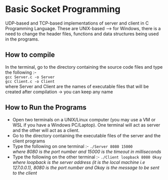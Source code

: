 # Basic Socket Programming #
UDP-based and TCP-based implementations of server and client in C Programming Language. These are UNIX-based --> for Windows, there is a need to change the header files, functions and data structures being used in the programs.
## How to compile ##
In the terminal, go to the directory containing the source code files and type the following :-   
``` gcc Server.c -o Server ```   
``` gcc Client.c -o Client ```   
where Server and Client are the names of executable files that will be created after compilation -> you can keep any name
## How to Run the Programs ##
* Open two terminals on a UNIX/Linux computer (you may use a VM or WSL if you have a Windows PC/Laptop). One terminal will act as server and the other will act as a client.  
* Go to the directory containing the executable files of the server and the client programs
* Type the following on one terminal :-         ``` ./Server 8080 15000 ```   
      _where 8080 is the port number and 15000 is the timeout in milliseconds_  
* Type the following on the other terminal :-     ``` ./Client loopback 8080 Okay ```    
      _where loopback is the server address (it is the local machine i.e 127.0.0.1), 8080 is the port number and Okay is the message to be sent to the client_  

